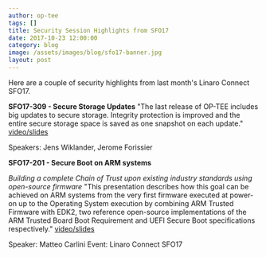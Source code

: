 ```yaml
---
author: op-tee
tags: []
title: Security Session Highlights from SFO17
date: 2017-10-23 12:00:00
category: blog
image: /assets/images/blog/sfo17-banner.jpg
layout: post
---
```


Here are a couple of security highlights from last month's Linaro Connect SFO17.

**SFO17-309 - Secure Storage Updates**
"The last release of OP-TEE includes big updates to secure storage. Integrity protection is improved and the entire secure storage space is saved as one snapshot on each update." [video/slides](http://connect.linaro.org/resource/sfo17/sfo17-309/)

Speakers: Jens Wiklander, Jerome Forissier

**SFO17-201 - Secure Boot on ARM systems**

_Building a complete Chain of Trust upon existing industry standards using open-source firmware_
"This presentation describes how this goal can be achieved on ARM systems from the very first firmware executed at power-on up to the Operating System execution by combining ARM Trusted Firmware with EDK2, two reference open-source implementations of the ARM Trusted Board Boot Requirement and UEFI Secure Boot specifications respectively." [video/slides](http://connect.linaro.org/resource/sfo17/sfo17-201/)

Speaker: Matteo Carlini
Event: Linaro Connect SFO17